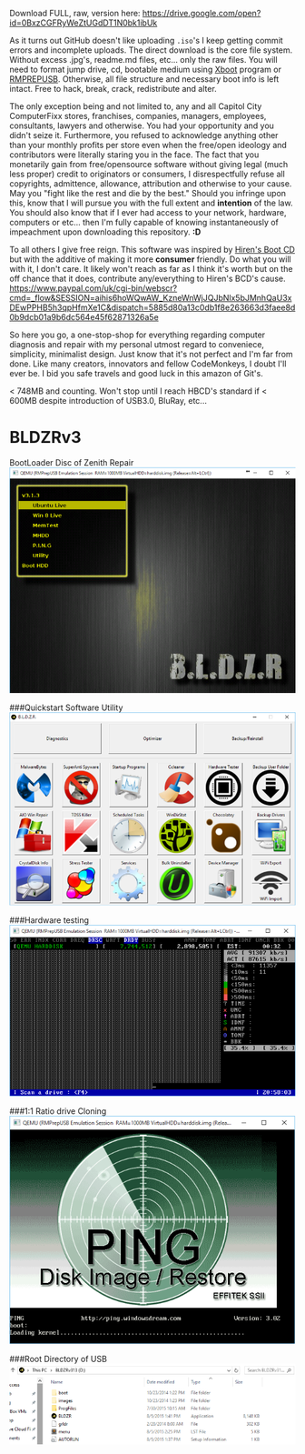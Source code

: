 Download FULL, raw, version here: https://drive.google.com/open?id=0BxzCGFRyWeZtUGdDT1N0bk1ibUk

As it turns out GitHub doesn't like uploading `.iso`'s I keep getting commit errors and incomplete uploads. The direct download is the core file system. Without excess .jpg's, readme.md files, etc... only the raw files. You will need to format jump drive, cd, bootable medium using <a href="http://www.pendrivelinux.com/xboot-multiboot-iso-usb-creator/">Xboot</a> program or <a href="http://www.rmprepusb.com/documents/release-2-0">RMPREPUSB</a>. Otherwise, all file structure and necessary boot info is left intact. Free to hack, break, crack, redistribute and alter.

The only exception being and not limited to, any and all Capitol City ComputerFixx stores, franchises, companies, managers, employees, consultants, lawyers and otherwise. You had your opportunity and you didn't seize it. Furthermore, you refused to acknowledge anything other than your monthly profits per store even when the free/open ideology and contributors were literally staring you in the face. The fact that you monetarily gain from free/opensource software without giving legal (much less proper) credit to originators or consumers, I disrespectfully refuse all copyrights, admittence, allowance, attribution and otherwise to your cause. May you "fight like the rest and die by the best." Should you infringe upon this, know that I will pursue you with the full extent and <b>intention</b> of the law. You should also know that if I ever had access to your network, hardware, computers or etc... then I'm fully capable of knowing instantaneously of impeachment upon downloading this repository. <b>:D</b>

To all others I give free reign. This software was inspired by <a href="http://www.hirensbootcd.org/">Hiren's Boot CD</a> but with the additive of making it more <b>consumer</b> friendly. Do what you will with it, I don't care. It likely won't reach as far as I think it's worth but on the off chance that it does, contribute any/everything to Hiren's BCD's cause. https://www.paypal.com/uk/cgi-bin/webscr?cmd=_flow&SESSION=aihis6hoWQwAW_KzneWnWjJQJbNlx5bJMnhQaU3xDEwPPHB5h3qpHfmXe1C&dispatch=5885d80a13c0db1f8e263663d3faee8d0b9dcb01a9b6dc564e45f62871326a5e

So here you go, a one-stop-shop for everything regarding computer diagnosis and repair with my personal utmost regard to conveniece, simplicity, minimalist design. Just know that it's not perfect and I'm far from done. Like many creators, innovators and fellow CodeMonkeys, I doubt I'll ever be. I bid you safe travels and good luck in this amazon of Git's.

< 748MB and counting. Won't stop until I reach HBCD's standard if < 600MB despite introduction of USB3.0, BluRay, etc...

# BLDZRv3
BootLoader Disc of Zenith Repair
<img src="https://raw.githubusercontent.com/BiTinerary/BLDZRvZ/master/GitHub%20Images/BLDZR.png" />

###Quickstart Software Utility
<img src="https://raw.githubusercontent.com/BiTinerary/BLDZRvZ/master/GitHub%20Images/BldzrProg.png" />

###Hardware testing
<img src="https://raw.githubusercontent.com/BiTinerary/BLDZRvZ/master/GitHub%20Images/mhddbldzr.png" />

###1:1 Ratio drive Cloning
<img src="https://raw.githubusercontent.com/BiTinerary/BLDZRvZ/master/GitHub%20Images/pingbldzr.png" />

###Root Directory of USB
<img src="https://raw.githubusercontent.com/BiTinerary/BLDZRvZ/master/GitHub%20Images/root%20directory.PNG" />
